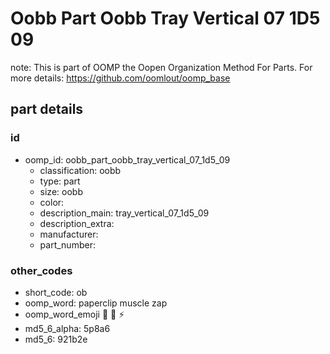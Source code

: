 # Oobb Part Oobb Tray Vertical 07 1D5 09  

note: This is part of OOMP the Oopen Organization Method For Parts. For more details: https://github.com/oomlout/oomp_base

##  part details





### id
* oomp_id: oobb_part_oobb_tray_vertical_07_1d5_09
  * classification: oobb
  * type: part
  * size: oobb
  * color: 
  * description_main: tray_vertical_07_1d5_09
  * description_extra: 
  * manufacturer: 
  * part_number: 

### other_codes
* short_code: ob
* oomp_word: paperclip muscle zap
* oomp_word_emoji :paperclip: :muscle: :zap:
* md5_6_alpha: 5p8a6
* md5_6: 921b2e